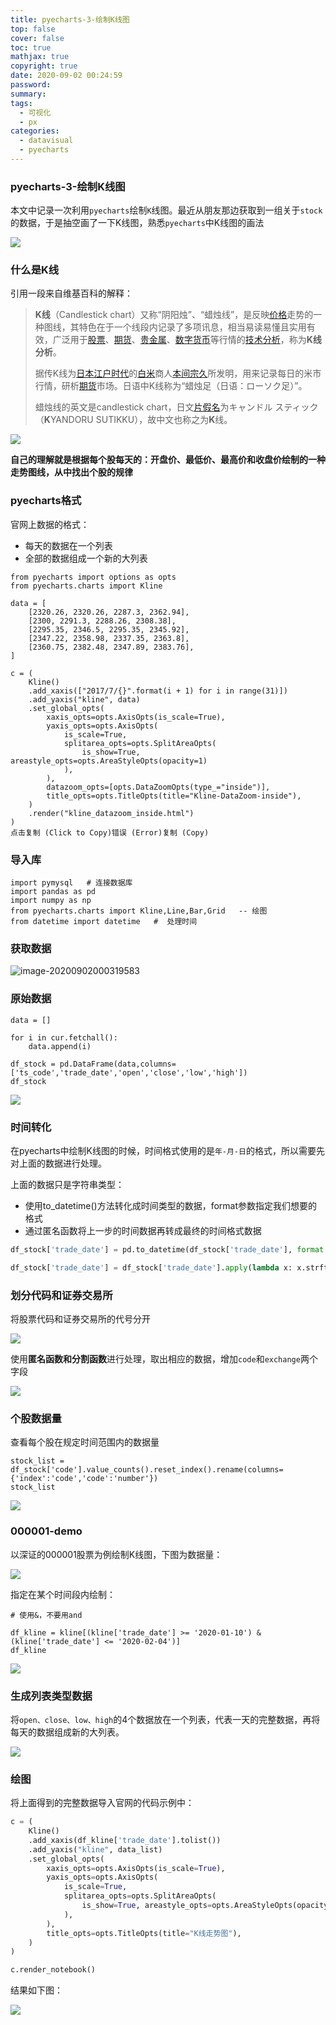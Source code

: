 ```yaml
---
title: pyecharts-3-绘制K线图
top: false
cover: false
toc: true
mathjax: true
copyright: true
date: 2020-09-02 00:24:59
password:
summary:
tags:
  - 可视化
  - px
categories:
  - datavisual
  - pyecharts
---
```


### pyecharts-3-绘制K线图

本文中记录一次利用`pyecharts`绘制`K`线图。最近从朋友那边获取到一组关于`stock`的数据，于是抽空画了一下K线图，熟悉`pyecharts`中K线图的画法

![](https://tva1.sinaimg.cn/large/007S8ZIlgy1giblio19gsj31400u0dkt.jpg)

<!--MORE-->



### 什么是K线

引用一段来自维基百科的解释：

> **K线**（Candlestick chart）又称“阴阳烛”、“蜡烛线”，是反映[价格](https://zh.wikipedia.org/wiki/价格)走势的一种图线，其特色在于一个线段内记录了多项讯息，相当易读易懂且实用有效，广泛用于[股票](https://zh.wikipedia.org/wiki/股票)、[期货](https://zh.wikipedia.org/wiki/期貨)、[贵金属](https://zh.wikipedia.org/wiki/貴金屬)、[数字货币](https://zh.wikipedia.org/wiki/数字货币)等行情的[技术分析](https://zh.wikipedia.org/wiki/技术分析)，称为**K线分析**。
>
> 据传K线为[日本](https://zh.wikipedia.org/wiki/日本)[江户时代](https://zh.wikipedia.org/wiki/江户时代)的[白米](https://zh.wikipedia.org/wiki/白米)商人[本间宗久](https://zh.wikipedia.org/wiki/本間宗久)所发明，用来记录每日的米市行情，研析[期货](https://zh.wikipedia.org/wiki/期貨)市场。日语中K线称为“蜡烛足（日语：ローソク足）”。
>
> 蜡烛线的英文是candlestick chart，日文[片假名](https://zh.wikipedia.org/wiki/片假名)为キャンドル スティック（**K**YANDORU SUTIKKU），故中文也称之为**K**线。

![](https://tva1.sinaimg.cn/large/007S8ZIlgy1giblhsnxwoj30go0f2wf5.jpg)

**自己的理解就是根据每个股每天的：开盘价、最低价、最高价和收盘价绘制的一种走势图线，从中找出个股的规律**



### pyecharts格式

官网上数据的格式：

- 每天的数据在一个列表
- 全部的数据组成一个新的大列表

```mysql
from pyecharts import options as opts
from pyecharts.charts import Kline

data = [
    [2320.26, 2320.26, 2287.3, 2362.94],
    [2300, 2291.3, 2288.26, 2308.38],
    [2295.35, 2346.5, 2295.35, 2345.92],
    [2347.22, 2358.98, 2337.35, 2363.8],
    [2360.75, 2382.48, 2347.89, 2383.76],
]

c = (
    Kline()
    .add_xaxis(["2017/7/{}".format(i + 1) for i in range(31)])
    .add_yaxis("kline", data)
    .set_global_opts(
        xaxis_opts=opts.AxisOpts(is_scale=True),
        yaxis_opts=opts.AxisOpts(
            is_scale=True,
            splitarea_opts=opts.SplitAreaOpts(
                is_show=True, areastyle_opts=opts.AreaStyleOpts(opacity=1)
            ),
        ),
        datazoom_opts=[opts.DataZoomOpts(type_="inside")],
        title_opts=opts.TitleOpts(title="Kline-DataZoom-inside"),
    )
    .render("kline_datazoom_inside.html")
)
点击复制 (Click to Copy)错误 (Error)复制 (Copy)

```



### 导入库

```mysql
import pymysql   # 连接数据库
import pandas as pd
import numpy as np
from pyecharts.charts import Kline,Line,Bar,Grid   -- 绘图
from datetime import datetime   #  处理时间
```

### 获取数据

![image-20200902000319583](https://tva1.sinaimg.cn/large/007S8ZIlgy1giblhnx5bgj30us0o0jtw.jpg)

### 原始数据

```mysql
data = []

for i in cur.fetchall():
    data.append(i)

df_stock = pd.DataFrame(data,columns=['ts_code','trade_date','open','close','low','high'])
df_stock
```

![](https://tva1.sinaimg.cn/large/007S8ZIlgy1giblkd57tej30v80bc0u4.jpg)

### 时间转化

在pyecharts中绘制K线图的时候，时间格式使用的是`年-月-日`的格式，所以需要先对上面的数据进行处理。

上面的数据只是字符串类型：

- 使用to_datetime()方法转化成时间类型的数据，format参数指定我们想要的格式
- 通过匿名函数将上一步的时间数据再转成最终的时间格式数据

```python
df_stock['trade_date'] = pd.to_datetime(df_stock['trade_date'], format ='%Y-%m-%d')

df_stock['trade_date'] = df_stock['trade_date'].apply(lambda x: x.strftime('%Y-%m-%d'))
```

### 划分代码和证券交易所

将股票代码和证券交易所的代号分开

![](https://tva1.sinaimg.cn/large/007S8ZIlgy1giblq4jcf7j30r60as0u2.jpg)

使用**匿名函数和分割函数**进行处理，取出相应的数据，增加`code`和`exchange`两个字段

![](https://tva1.sinaimg.cn/large/007S8ZIlgy1giblrvg3ljj31620dsgog.jpg)

### 个股数据量

查看每个股在规定时间范围内的数据量

```mysql
stock_list = df_stock['code'].value_counts().reset_index().rename(columns={'index':'code','code':'number'})
stock_list
```

![](https://tva1.sinaimg.cn/large/007S8ZIlgy1giblzdd20jj30h40lc0u8.jpg)

### 000001-demo

以深证的000001股票为例绘制K线图，下图为数据量：

![](https://tva1.sinaimg.cn/large/007S8ZIlgy1gibm18ofesj310e0nqgpc.jpg)

指定在某个时间段内绘制：

```mysql
# 使用&，不要用and

df_kline = kline[(kline['trade_date'] >= '2020-01-10') & (kline['trade_date'] <= '2020-02-04')]
df_kline
```

![](https://tva1.sinaimg.cn/large/007S8ZIlgy1gibm2n2kvyj31060kedja.jpg)

### 生成列表类型数据

将`open、close、low、high`的4个数据放在一个列表，代表一天的完整数据，再将每天的数据组成新的大列表。

![](https://tva1.sinaimg.cn/large/007S8ZIlgy1gibm7yltcxj31ik0eatc5.jpg)

### 绘图

将上面得到的完整数据导入官网的代码示例中：

```python
c = (
    Kline()
    .add_xaxis(df_kline['trade_date'].tolist())
    .add_yaxis("kline", data_list)
    .set_global_opts(
        xaxis_opts=opts.AxisOpts(is_scale=True),
        yaxis_opts=opts.AxisOpts(
            is_scale=True,
            splitarea_opts=opts.SplitAreaOpts(
                is_show=True, areastyle_opts=opts.AreaStyleOpts(opacity=1)
            ),
        ),
        title_opts=opts.TitleOpts(title="K线走势图"),
    )
)

c.render_notebook()
```

结果如下图：

![](https://tva1.sinaimg.cn/large/007S8ZIlgy1gibm9l0342j31jk0qumyq.jpg)
